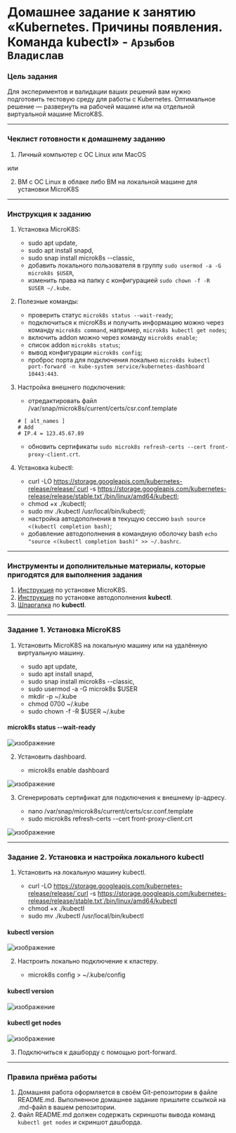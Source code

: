 # Домашнее задание к занятию «Kubernetes. Причины появления. Команда kubectl» - `Арзыбов Владислав`

### Цель задания

Для экспериментов и валидации ваших решений вам нужно подготовить тестовую среду для работы с Kubernetes. Оптимальное решение — развернуть на рабочей машине или на отдельной виртуальной машине MicroK8S.

------

### Чеклист готовности к домашнему заданию

1. Личный компьютер с ОС Linux или MacOS 

или

2. ВМ c ОС Linux в облаке либо ВМ на локальной машине для установки MicroK8S  

------

### Инструкция к заданию

1. Установка MicroK8S:
    - sudo apt update,
    - sudo apt install snapd,
    - sudo snap install microk8s --classic,
    - добавить локального пользователя в группу `sudo usermod -a -G microk8s $USER`,
    - изменить права на папку с конфигурацией `sudo chown -f -R $USER ~/.kube`.

2. Полезные команды:
    - проверить статус `microk8s status --wait-ready`;
    - подключиться к microK8s и получить информацию можно через команду `microk8s command`, например, `microk8s kubectl get nodes`;
    - включить addon можно через команду `microk8s enable`; 
    - список addon `microk8s status`;
    - вывод конфигурации `microk8s config`;
    - проброс порта для подключения локально `microk8s kubectl port-forward -n kube-system service/kubernetes-dashboard 10443:443`.

3. Настройка внешнего подключения:
    - отредактировать файл /var/snap/microk8s/current/certs/csr.conf.template
    ```shell
    # [ alt_names ]
    # Add
    # IP.4 = 123.45.67.89
    ```
    - обновить сертификаты `sudo microk8s refresh-certs --cert front-proxy-client.crt`.

4. Установка kubectl:
    - curl -LO https://storage.googleapis.com/kubernetes-release/release/`curl -s https://storage.googleapis.com/kubernetes-release/release/stable.txt`/bin/linux/amd64/kubectl;
    - chmod +x ./kubectl;
    - sudo mv ./kubectl /usr/local/bin/kubectl;
    - настройка автодополнения в текущую сессию `bash source <(kubectl completion bash)`;
    - добавление автодополнения в командную оболочку bash `echo "source <(kubectl completion bash)" >> ~/.bashrc`.

------

### Инструменты и дополнительные материалы, которые пригодятся для выполнения задания

1. [Инструкция](https://microk8s.io/docs/getting-started) по установке MicroK8S.
2. [Инструкция](https://kubernetes.io/ru/docs/reference/kubectl/cheatsheet/#bash) по установке автодополнения **kubectl**.
3. [Шпаргалка](https://kubernetes.io/ru/docs/reference/kubectl/cheatsheet/) по **kubectl**.

------

### Задание 1. Установка MicroK8S

1. Установить MicroK8S на локальную машину или на удалённую виртуальную машину.

    - sudo apt update,
    - sudo apt install snapd,
    - sudo snap install microk8s --classic,
    - sudo usermod -a -G microk8s $USER
    - mkdir -p ~/.kube
    - chmod 0700 ~/.kube
    - sudo chown -f -R $USER ~/.kube

#### microk8s status --wait-ready
  
![изображение](https://github.com/user-attachments/assets/0546f3d6-d7a7-499c-b46b-add22f2f60ed)


2. Установить dashboard.

    - microk8s enable dashboard

![изображение](https://github.com/user-attachments/assets/1198d4c8-04d7-4f88-b40a-a30c514b1ff9)

3. Сгенерировать сертификат для подключения к внешнему ip-адресу.

    - nano /var/snap/microk8s/current/certs/csr.conf.template
    - sudo microk8s refresh-certs --cert front-proxy-client.crt

![изображение](https://github.com/user-attachments/assets/6460cd62-c157-4b86-90f1-c39b0354f6e4)


------

### Задание 2. Установка и настройка локального kubectl
1. Установить на локальную машину kubectl.

    - curl -LO https://storage.googleapis.com/kubernetes-release/release/`curl -s https://storage.googleapis.com/kubernetes-release/release/stable.txt`/bin/linux/amd64/kubectl
    - chmod +x ./kubectl
    - sudo mv ./kubectl /usr/local/bin/kubectl

#### kubectl version

![изображение](https://github.com/user-attachments/assets/d20bf590-85f4-4a05-9f9a-dbe176e60639)

2. Настроить локально подключение к кластеру.

    - microk8s config > ~/.kube/config

#### kubectl version

![изображение](https://github.com/user-attachments/assets/bc34085f-ba34-4197-8328-7273ce8bfd69)

#### kubectl get nodes

![изображение](https://github.com/user-attachments/assets/6a3ae822-ac9e-4a47-ac15-73567ae338f0)


3. Подключиться к дашборду с помощью port-forward.

------

### Правила приёма работы

1. Домашняя работа оформляется в своём Git-репозитории в файле README.md. Выполненное домашнее задание пришлите ссылкой на .md-файл в вашем репозитории.
2. Файл README.md должен содержать скриншоты вывода команд `kubectl get nodes` и скриншот дашборда.

